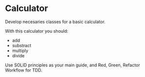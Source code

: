 # Calculator

Develop necesaries classes for a basic calculator. 

With this calculator you should:

+ add 
+ substract
+ multiply 
+ divide 

Use SOLID principles as your main guide, and Red, Green, Refactor Workflow for TDD.


